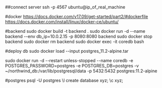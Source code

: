##connect server ssh -p 4567 ubuntu@ip_of_real_machine

#docker https://docs.docker.com/v17.09/get-started/part2/#dockerfile https://docs.docker.com/install/linux/docker-ce/ubuntu/

#backend sudo docker build -t backend . sudo docker run -d --name backend --env db_ip=10.0.2.15 -p 8080:8080 backend sudo docker stop backend sudo docker rm backend sudo docker exec -it coredb bash

#deploy db sudo docker load --input postgres_11.2-alpine.tar

sudo docker run -d --restart unless-stopped --name coredb -e POSTGRES_PASSWORD=postgres -e POSTGRES_DB=postgres -v ~/northwind_db:/var/lib/postgresql/data -p 5432:5432 postgres:11.2-alpine

#postgres psql -U postgres \l create database xyz; \c xyz;